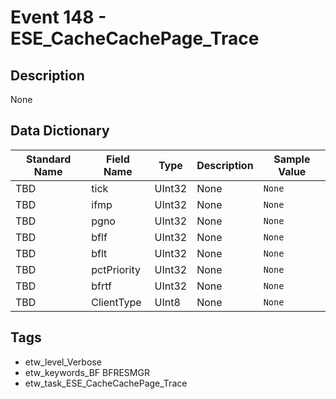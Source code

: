# Event 148 - ESE_CacheCachePage_Trace

## Description
None

## Data Dictionary
|Standard Name|Field Name|Type|Description|Sample Value|
|---|---|---|---|---|
|TBD|tick|UInt32|None|`None`|
|TBD|ifmp|UInt32|None|`None`|
|TBD|pgno|UInt32|None|`None`|
|TBD|bflf|UInt32|None|`None`|
|TBD|bflt|UInt32|None|`None`|
|TBD|pctPriority|UInt32|None|`None`|
|TBD|bfrtf|UInt32|None|`None`|
|TBD|ClientType|UInt8|None|`None`|

## Tags
* etw_level_Verbose
* etw_keywords_BF BFRESMGR
* etw_task_ESE_CacheCachePage_Trace